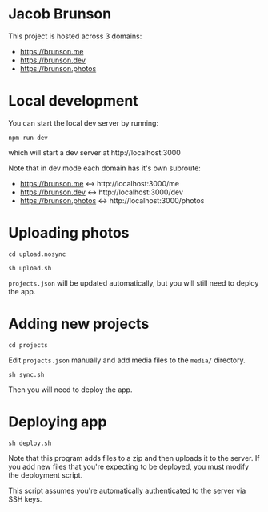 # Jacob Brunson

This project is hosted across 3 domains:
* https://brunson.me
* https://brunson.dev
* https://brunson.photos

# Local development

You can start the local dev server by running:

`npm run dev`

which will start a dev server at http://localhost:3000

Note that in dev mode each domain has it's own subroute:
* https://brunson.me <-> http://localhost:3000/me
* https://brunson.dev <-> http://localhost:3000/dev
* https://brunson.photos <-> http://localhost:3000/photos

# Uploading photos

`cd upload.nosync`

`sh upload.sh`

`projects.json` will be updated automatically, but you will still need to deploy the app.

# Adding new projects

`cd projects`

Edit `projects.json` manually and add media files to the `media/` directory.

`sh sync.sh`

Then you will need to deploy the app.

# Deploying app

`sh deploy.sh`

Note that this program adds files to a zip and then uploads it to the server. If you add new files that you're expecting to be deployed, you must modify the deployment script.

This script assumes you're automatically authenticated to the server via SSH keys.